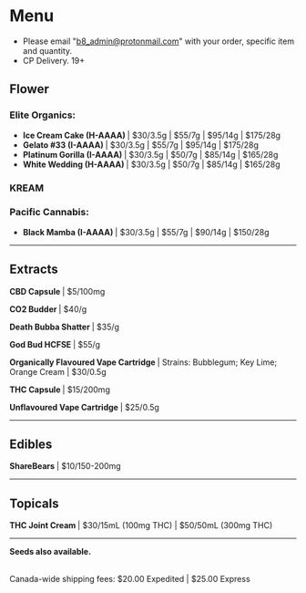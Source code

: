 # Menu

- Please email "b8_admin@protonmail.com" with your order, specific item and quantity.
- CP Delivery. 19+

## Flower
### Elite Organics:
- <b> Ice Cream Cake (H-AAAA) </b> | $30/3.5g | $55/7g | $95/14g | $175/28g
- <b> Gelato #33 (I-AAAA) </b> | $30/3.5g | $55/7g | $95/14g | $175/28g
- <b> Platinum Gorilla (I-AAAA) </b> | $30/3.5g | $50/7g | $85/14g | $165/28g
- <b> White Wedding (H-AAAA) </b> | $30/3.5g | $50/7g | $85/14g | $165/28g

### KREAM

### Pacific Cannabis:
- <b> Black Mamba (I-AAAA) </b> | $30/3.5g | $55/7g | $90/14g | $150/28g

--------------------------------------------------------------------- 

## Extracts
<b> CBD Capsule </b> | $5/100mg
<p><b> CO2 Budder </b> | $40/g </p>
<p><b> Death Bubba Shatter </b> | $35/g </p>
<p><b> God Bud HCFSE </b> | $55/g </p>
<p><b> Organically Flavoured Vape Cartridge </b> | Strains: Bubblegum; Key Lime; Orange Cream | $30/0.5g </p>
<p><b> THC Capsule </b> | $15/200mg </p> 
<p><b> Unflavoured Vape Cartridge </b> | $25/0.5g </p>

--------------------------------------------------------------------- 

## Edibles
<b> ShareBears </b> | $10/150-200mg
  
--------------------------------------------------------------------- 

## Topicals
<b> THC Joint Cream </b> | 
$30/15mL (100mg THC) | $50/50mL (300mg THC)

--------------------------------------------------------------------- 

<b>Seeds also available.</b>

<br>
Canada-wide shipping fees:
$20.00 Expedited | $25.00 Express
